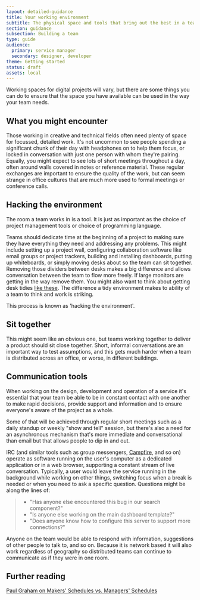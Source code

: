 ```yaml
---
layout: detailed-guidance
title: Your working environment
subtitle: The physical space and tools that bring out the best in a team
section: guidance
subsection: Building a team
type: guide
audience:
  primary: service manager
  secondary: designer, developer
theme: Getting started
status: draft
assets: local
---
```


Working spaces for digital projects will vary, but there are some things you can do to ensure that the space you have available can be used in the way your team needs.

## What you might encounter

Those working in creative and technical fields often need plenty of space for focussed, detailed work. It's not uncommon to see people spending a significant chunk of their day with headphones on to help them focus, or locked in conversation with just one person with whom they're pairing. Equally, you might expect to see lots of short meetings throughout a day, often around walls covered in notes or reference material. These regular exchanges are important to ensure the quality of the work, but can seem strange in office cultures that are much more used to formal meetings or conference calls. 

## Hacking the environment

The room a team works in is a tool. It is just as important as the choice of project management tools or choice of programming language.

Teams should dedicate time at the beginning of a project to making sure they have everything they need and addressing any problems. This might include setting up a project wall, configuring collaboration software like email groups or project trackers, building and installing dashboards, putting up whiteboards, or simply moving desks about so the team can sit together. Removing those dividers between desks makes a big difference and allows conversation between the team to flow more freely. If large monitors are getting in the way remove them. You might also want to think about getting desk tidies [like these](http://www.muji.eu/pages/online.asp?Sec=9&Sub=38&PID=163). The difference a tidy environment makes to ability of a team to think and work is striking. 

This process is known as 'hacking the environment'.

## Sit together

This might seem like an obvious one, but teams working together to deliver a product should sit close together. Short, informal conversations are an important way to test assumptions, and this gets much harder when a team is distributed across an office, or worse, in different buildings.

## Communication tools

When working on the design, development and operation of a service it's essential that your team be able to be in constant contact with one another to make rapid decisions, provide support and information and to ensure everyone's aware of the project as a whole. 

Some of that will be achieved through regular short meetings such as a daily standup or weekly "show and tell" session, but there's also a need for an asynchronous mechanism that's more immediate and conversational than email but that allows people to dip in and out. 

IRC (and similar tools such as group messengers, [Campfire](http://campfirenow.com/), and so on) operate as software running on the user's computer as a dedicated application or in a web browser, supporting a constant stream of live conversation. Typically, a user would leave the service running in the background while working on other things, switching focus when a break is needed or when you need to ask a specific question. Questions might be along the lines of:

>* "Has anyone else encountered this bug in our search component?"
>* "Is anyone else working on the main dashboard template?" 
>* "Does anyone know how to configure this server to support more connections?"

Anyone on the team would be able to respond with information, suggestions of other people to talk to, and so on. Because it is network based it will also work regardless of geography so distributed teams can continue to communicate as if they were in one room.

## Further reading
[Paul Graham on Makers' Schedules vs. Managers' Schedules](http://www.paulgraham.com/makersschedule.html)

